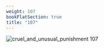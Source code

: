 ```yaml
---
weight: 107
bookFlatSection: true
title: "107"
---
```


![cruel_and_unusual_punishment 107 ](../../jpg/cup_107.jpg)


